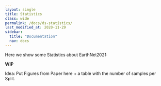 ```yaml
---
layout: single
title: Statistics
class: wide
permalink: /docs/ds-statistics/
last_modified_at: 2020-11-29
sidebar:
  title: "Documentation"
  nav: docs
---
```


Here we show some Statistics about EarthNet2021:

**WIP**

Idea: Put Figures from Paper here + a table with the number of samples per Split.